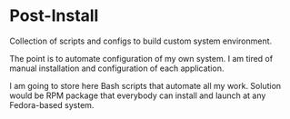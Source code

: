 # Post-Install

Collection of scripts and configs to build custom system environment.

The point is to automate configuration of my own system. I am tired
of manual installation and configuration of each application.

I am going to store here Bash scripts that automate all my work.
Solution would be RPM package that everybody can install and launch
at any Fedora-based system.

